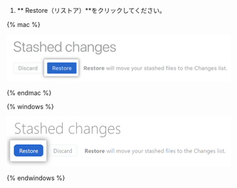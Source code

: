 1. ** Restore（リストア）**をクリックしてください。

  {% mac %}

  ![隠された変更のリストアボタン](/assets/images/help/desktop/mac-restore-stashed-changes-button.png)

  {% endmac %}

  {% windows %}

  ![隠された変更のリストアボタン](/assets/images/help/desktop/windows-restore-stashed-changes-button.png)

  {% endwindows %}
